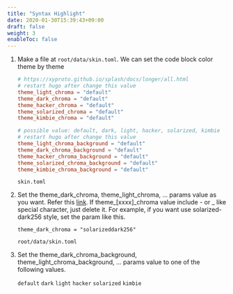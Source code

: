 ```yaml
---
title: "Syntax Highlight"
date: 2020-01-30T15:39:43+09:00
draft: false
weight: 3
enableToc: false
---
```


1. Make a file at `root/data/skin.toml`. We can set the code block color theme by theme

    ```toml
    # https://xyproto.github.io/splash/docs/longer/all.html
    # restart hugo after change this value
    theme_light_chroma = "default"
    theme_dark_chroma = "default"
    theme_hacker_chroma = "default"
    theme_solarized_chroma = "default"
    theme_kimbie_chroma = "default"

    # possible value: default, dark, light, hacker, solarized, kimbie
    # restart hugo after change this value
    theme_light_chroma_background = "default"
    theme_dark_chroma_background = "default"
    theme_hacker_chroma_background = "default"
    theme_solarized_chroma_background = "default"
    theme_kimbie_chroma_background = "default"
    ```

    `skin.toml`

2. Set the theme_dark_chroma, theme_light_chroma, ... params value as you want. Refer this [link](https://xyproto.github.io/splash/docs/all.html). If theme_[xxxx]_chroma value include - or _ like special character, just delete it.
For example, if you want use solarized-dark256 style, set the param like this.

    ```
    theme_dark_chroma = "solarizeddark256"
    ```

    `root/data/skin.toml`

3. Set the theme_dark_chroma_background, theme_light_chroma_background, ... params value to one of the following values.

    `default` `dark` `light` `hacker` `solarized` `kimbie`